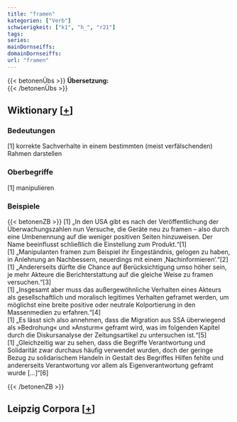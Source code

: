 ```yaml
---
title: "framen"
kategorien: ["Verb"]
schwierigkeit: ["k1", "h_", "r21"]
tags:
series:
mainDornseiffs:
domainDornseiffs:
url: "framen"
---
```


{{< betonenÜbs >}}
**Übersetzung:**  
{{< /betonenÜbs >}}

## Wiktionary [[+](https://de.wiktionary.org/wiki/framen)]

### Bedeutungen
[1] korrekte Sachverhalte in einem bestimmten (meist verfälschenden) Rahmen darstellen  

### Oberbegriffe
[1] manipulieren  

### Beispiele
{{< betonenZB >}}
[1] „In den USA gibt es nach der Veröffentlichung der Überwachungszahlen nun Versuche, die Geräte neu zu framen – also durch eine Umbenennung auf die weniger positiven Seiten hinzuweisen. Der Name beeinflusst schließlich die Einstellung zum Produkt.“[1]  
[1] „Manipulanten framen zum Beispiel ihr Eingeständnis, gelogen zu haben, in Anlehnung an Nachbessern, neuerdings mit einem ‚Nachinformieren‘.“[2]  
[1] „Andererseits dürfte die Chance auf Berücksichtigung umso höher sein, je mehr Akteure die Berichterstattung auf die gleiche Weise zu framen versuchen.“[3]  
[1] „Insgesamt aber muss das außergewöhnliche Verhalten eines Akteurs als gesellschaftlich und moralisch legitimes Verhalten geframet werden, um möglichst eine breite positive oder neutrale Kolportierung in den Massenmedien zu erfahren.“[4]  
[1] „Es lässt sich also annehmen, dass die Migration aus SSA überwiegend als »Bedrohung« und »Ansturm« geframt wird, was im folgenden Kapitel durch die Diskursanalyse der Zeitungsartikel zu untersuchen ist.“[5]  
[1] „Gleichzeitig war zu sehen, dass die Begriffe Verantwortung und Solidarität zwar durchaus häufig verwendet wurden, doch der geringe Bezug zu solidarischem Handeln in Gestalt des Begriffes Hilfen fehlte und andererseits Verantwortung vor allem als Eigenverantwortung geframt wurde […]“[6]  

{{< /betonenZB >}}

## Leipzig Corpora [[+](https://corpora.uni-leipzig.de/en/res?word=framen&corpusId=deu_newscrawl-public_2018)]

